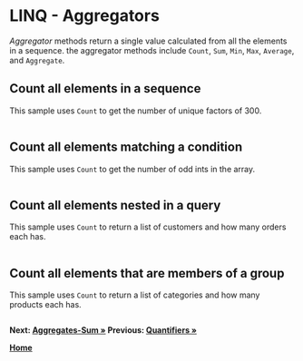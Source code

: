 # LINQ - Aggregators

*Aggregator* methods return a single value calculated from all the elements in a sequence. the aggregator methods include `Count`, `Sum`, `Min`, `Max`, `Average`, and `Aggregate`.

## Count all elements in a sequence

This sample uses `Count` to get the number of unique factors of 300.

``` cs --region count-syntax --source-file ../src/AggregateOperators.cs --project ../src/Try101LinqSamples.csproj
```

## Count all elements matching a condition

This sample uses `Count` to get the number of odd ints in the array.


``` cs --region count-conditional --source-file ../src/AggregateOperators.cs --project ../src/Try101LinqSamples.csproj
```

## Count all elements nested in a query

This sample uses `Count` to return a list of customers and how many orders each has.

``` cs --region nested-count --source-file ../src/AggregateOperators.cs --project ../src/Try101LinqSamples.csproj
```

## Count all elements that are members of a group 

This sample uses `Count` to return a list of categories and how many products each has.

``` cs --region grouped-count --source-file ../src/AggregateOperators.cs --project ../src/Try101LinqSamples.csproj
```

**Next: [Aggregates-Sum &raquo;](./aggregates-1.md) Previous:  [Quantifiers &raquo;](./generators.md)**

**[Home](../README.md)**
